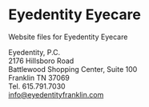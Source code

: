# Eyedentity Eyecare

Website files for Eyedentity Eyecare

Eyedentity, P.C.<br>
2176 Hillsboro Road<br>
Battlewood Shopping Center, Suite 100 <br>
Franklin TN 37069 <br>
Tel. 615.791.7030 <br>
info@eyedentityfranklin.com<br>